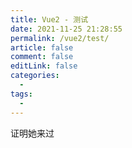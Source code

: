 ```yaml
---
title: Vue2 - 测试
date: 2021-11-25 21:28:55
permalink: /vue2/test/
article: false
comment: false
editLink: false
categories:
  - 
tags: 
  - 
---
```


证明她来过

